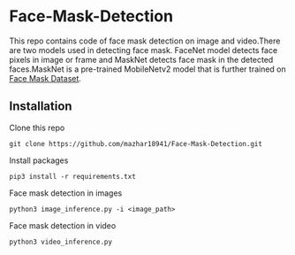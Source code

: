 # Face-Mask-Detection
This repo contains code of face mask detection on image and video.There are two models used in detecting face mask. FaceNet model detects face pixels in image or frame and MaskNet detects face mask in the detected faces.MaskNet is a pre-trained MobileNetv2 model that is further trained on [Face Mask Dataset](https://www.kaggle.com/omkargurav/face-mask-dataset "Kaggle Dataset").

## Installation 
Clone this repo

`git clone https://github.com/mazhar18941/Face-Mask-Detection.git`

Install packages

`pip3 install -r requirements.txt`

Face mask detection in images

`python3 image_inference.py -i <image_path>`

Face mask detection in video

`python3 video_inference.py`
